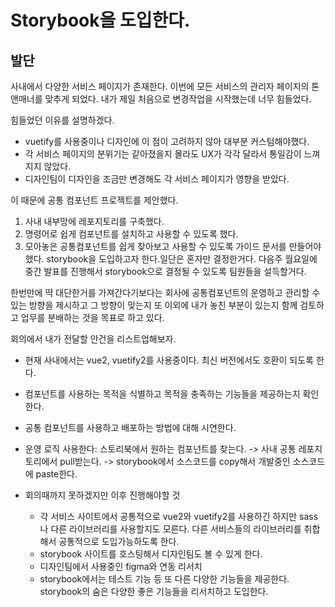 # Storybook을 도입한다.

## 발단

사내에서 다양한 서비스 페이지가 존재한다.
이번에 모든 서비스의 관리자 페이지의 톤앤매너를 맞추게 되었다.
내가 제일 처음으로 변경작업을 시작했는데 너무 힘들었다.

힘들었던 이유를 설명하겠다.

- vuetify를 사용중이나 디자인에 이 점이 고려하지 않아 대부분 커스텀해야했다.
- 각 서비스 페이지의 분위기는 같아졌을지 몰라도 UX가 각각 달라서 통일감이 느껴지지 않았다.
- 디자인팀이 디자인을 조금만 변경해도 각 서비스 페이지가 영향을 받았다.

이 때문에 공통 컴포넌트 프로젝트를 제안했다.

1. 사내 내부망에 레포지토리를 구축했다.
2. 명령어로 쉽게 컴포넌트를 설치하고 사용할 수 있도록 했다.
3. 모아놓은 공통컴포넌트를 쉽게 찾아보고 사용할 수 있도록 가이드 문서를 만들어야했다.
   storybook을 도입하고자 한다.일단은 혼자만 결정한거다.
   다음주 월요일에 중간 발표를 진행해서 storybook으로 결정될 수 있도록 팀원들을 설득할거다.

한번만에 딱 대단한거를 가져간다기보다는 회사에 공통컴포넌트의 운영하고 관리할 수 있는 방향을 제시하고 그 방향이 맞는지 또 이외에 내가 놓친 부분이 있는지 함께 검토하고 업무를 분배하는 것을 목표로 하고 있다.

회의에서 내가 전달할 안건을 리스트업해보자.

- 현재 사내에서는 vue2, vuetify2를 사용중이다. 최신 버전에서도 호환이 되도록 한다.
- 컴포넌트를 사용하는 목적을 식별하고 목적을 충족하는 기능들을 제공하는지 확인한다.
- 공통 컴포넌트를 사용하고 배포하는 방법에 대해 시연한다.

- 운영 로직
  사용한다: 스토리북에서 원하는 컴포넌트를 찾는다. -> 사내 공통 레포지토리에서 pull받는다. -> storybook에서 소스코드를 copy해서 개발중인 소스코드에 paste한다.

- 회의때까지 못하겠지만 이후 진행해야할 것
  - 각 서비스 사이트에서 공통적으로 vue2와 vuetify2를 사용하긴 하지만 sass나 다른 라이브러리를 사용할지도 모른다. 다른 서비스들의 라이브러리를 취합해서 공통적으로 도입가능하도록 한다.
  - storybook 사이트를 호스팅해서 디자인팀도 볼 수 있게 한다.
  - 디자인팀에서 사용중인 figma와 연동 리서치
  - storybook에서는 테스트 기능 등 또 다른 다양한 기능들을 제공한다. storybook의 숨은 다양한 좋은 기능들을 리서치하고 도입한다.
